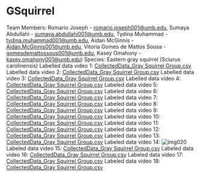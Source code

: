 # GSquirrel
Team Members: Romario Joseph - romario.joseph001@umb.edu, Sumaya Abdullahi - sumaya.abdullahi001@umb.edu, Tydina Muhammad - tydina.muhammad001@umb.edu, Aidan McGinnis - Aidan.McGinnis001@umb.edu, Vitoria Gomes de Mattos Sousa - gomesdemattossous001@umb.edu, Kasey Omahony - kasey.omahony001@umb.edu)
Species: Eastern gray squirrel (Sciurus carolinensis)
Labelled data video 1: [CollectedData_Gray Squirrel Group.csv](https://github.com/KRASVT/GSquirrel/files/10117496/CollectedData_Gray.Squirrel.Group.csv)
Labelled data video 2: [CollectedData_Gray Squirrel Group.csv](https://github.com/KRASVT/GSquirrel/files/10117498/CollectedData_Gray.Squirrel.Group.csv)
Labelled data video 3: [CollectedData_Gray Squirrel Group.csv](https://github.com/KRASVT/GSquirrel/files/10117503/CollectedData_Gray.Squirrel.Group.csv)
Labelled data video 4: [CollectedData_Gray Squirrel Group.csv](https://github.com/KRASVT/GSquirrel/files/10117505/CollectedData_Gray.Squirrel.Group.csv)
Labeled data video 5: [CollectedData_Gray Squirrel Group.csv](https://github.com/KRASVT/GSquirrel/files/10117511/CollectedData_Gray.Squirrel.Group.csv)
Labeled data video 6: [CollectedData_Gray Squirrel Group.csv](https://github.com/KRASVT/GSquirrel/files/10117518/CollectedData_Gray.Squirrel.Group.csv)
Labeled data video 7: [CollectedData_Gray Squirrel Group.csv](https://github.com/KRASVT/GSquirrel/files/10117522/CollectedData_Gray.Squirrel.Group.csv)
Labeled data video 8: [CollectedData_Gray Squirrel Group.csv](https://github.com/KRASVT/GSquirrel/files/10117523/CollectedData_Gray.Squirrel.Group.csv)
Labeled data video 9: [CollectedData_Gray Squirrel Group.csv](https://github.com/KRASVT/GSquirrel/files/10117528/CollectedData_Gray.Squirrel.Group.csv)
Labeled data video 10: [CollectedData_Gray Squirrel Group.csv](https://github.com/KRASVT/GSquirrel/files/10117532/CollectedData_Gray.Squirrel.Group.csv)
Labeled data video 11: [CollectedData_Gray Squirrel Group.csv](https://github.com/KRASVT/GSquirrel/files/10117535/CollectedData_Gray.Squirrel.Group.csv)
Labeled data video 12: [CollectedData_Gray Squirrel Group.csv](https://github.com/KRASVT/GSquirrel/files/10117541/CollectedData_Gray.Squirrel.Group.csv)
Labeled data video 13: [CollectedData_Gray Squirrel Group.csv](https://github.com/KRASVT/GSquirrel/files/10117544/CollectedData_Gray.Squirrel.Group.csv)
Labeled data video 14: ![img020](https://user-images.githubusercontent.com/115746596/204653092-a3488c88-f8bc-4ca6-b436-2db4be0acf72.png)
Labeled data video 15: [CollectedData_Gray Squirrel Group.csv](https://github.com/KRASVT/GSquirrel/files/10117549/CollectedData_Gray.Squirrel.Group.csv)
Labeled data video 16: [CollectedData_Gray Squirrel Group.csv](https://github.com/KRASVT/GSquirrel/files/10117551/CollectedData_Gray.Squirrel.Group.csv)
Labeled data video 17: [CollectedData_Gray Squirrel Group.csv](https://github.com/KRASVT/GSquirrel/files/10117552/CollectedData_Gray.Squirrel.Group.csv)
Labeled data video 18: [CollectedData_Gray Squirrel Group.csv](https://github.com/KRASVT/GSquirrel/files/10117554/CollectedData_Gray.Squirrel.Group.csv)
